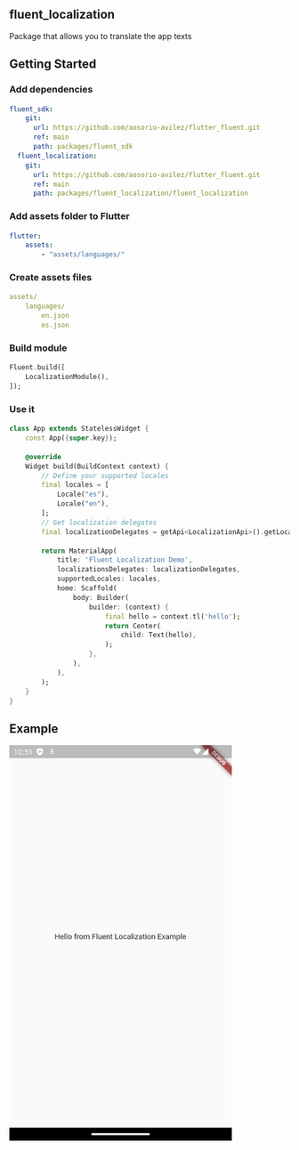 ## fluent_localization
Package that allows you to translate the app texts

## Getting Started

### Add dependencies

```yaml
fluent_sdk:
    git:
      url: https://github.com/aosorio-avilez/flutter_fluent.git
      ref: main
      path: packages/fluent_sdk
  fluent_localization:
    git:
      url: https://github.com/aosorio-avilez/flutter_fluent.git
      ref: main
      path: packages/fluent_localization/fluent_localization
```

### Add assets folder to Flutter

```yaml 
flutter:
    assets:
        - "assets/languages/"
```

### Create assets files

```yaml 
assets/
    languages/
        en.json
        es.json
```

### Build module

```dart
Fluent.build([
    LocalizationModule(),
]);
```

### Use it
```dart
class App extends StatelessWidget {
    const App({super.key});

    @override
    Widget build(BuildContext context) {
        // Define your supported locales
        final locales = [
            Locale("es"),
            Locale("en"),
        ];
        // Get localization delegates
        final localizationDelegates = getApi<LocalizationApi>().getLocalizationDelegates(locales);
        
        return MaterialApp(
            title: 'Fluent Localization Demo',
            localizationsDelegates: localizationDelegates,
            supportedLocales: locales,
            home: Scaffold(
                body: Builder(
                    builder: (context) {
                        final hello = context.tl('hello');
                        return Center(
                            child: Text(hello),
                        );
                    },
                ),
            ),
        );
    }
}
```

## Example

<img src="https://raw.githubusercontent.com/aosorio-avilez/flutter_fluent/main/resources/fluent_localization_example.png" width="400" />